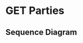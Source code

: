 # GET Parties

## Sequence Diagram

```puml { src="./mojaloop-technical-overview/account-lookup-service/assets/diagrams/sequence/seq-acct-lookup-get-parties-7.2.0.plantuml" }
```
